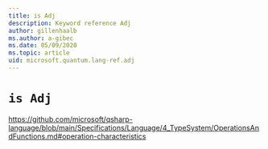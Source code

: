 ```yaml
---
title: is Adj
description: Keyword reference Adj
author: gillenhaalb
ms.author: a-gibec
ms.date: 05/09/2020
ms.topic: article
uid: microsoft.quantum.lang-ref.adj
---
```


# `is Adj`

https://github.com/microsoft/qsharp-language/blob/main/Specifications/Language/4_TypeSystem/OperationsAndFunctions.md#operation-characteristics